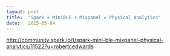 ```yaml
---
layout: post
title:  "Spark + MiniBLE + Mixpanel = Physical Analytics"
date:   2015-05-04
---
```


http://community.spark.io/t/spark-mini-ble-mixpanel-physical-analytics/11522?u=robertcedwards

